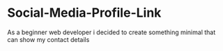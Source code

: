 # Social-Media-Profile-Link
As a beginner web developer i decided to create something minimal that can show my contact details 
